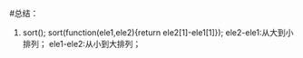 #总结：
1.  sort();
    sort(function(ele1,ele2){return ele2[1]-ele1[1]});
    ele2-ele1:从大到小排列；
	  ele1-ele2:从小到大排列；
